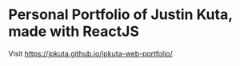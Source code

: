 # Personal Portfolio of Justin Kuta, made with ReactJS

Visit https://jpkuta.github.io/jpkuta-web-portfolio/
